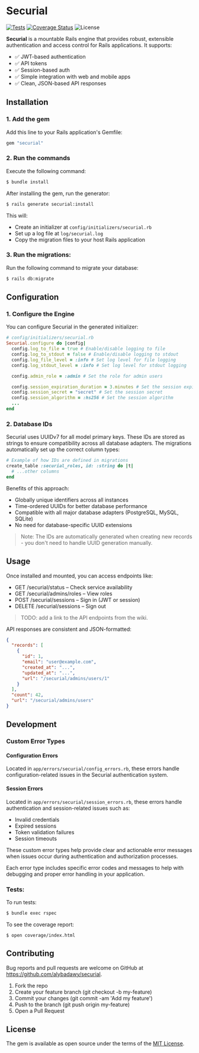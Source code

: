# Securial

[![Tests](https://github.com/alybadawy/securial/actions/workflows/ci.yml/badge.svg)](https://github.com/alybadawy/securial/actions)
[![Coverage Status](https://coveralls.io/repos/github/AlyBadawy/Securial/badge.svg?branch=main)](https://coveralls.io/github/AlyBadawy/Securial?branch=main)
![License](https://img.shields.io/badge/license-MIT-blue)

**Securial** is a mountable Rails engine that provides robust, extensible authentication and access control for Rails applications. It supports:

- ✅ JWT-based authentication
- ✅ API tokens
- ✅ Session-based auth
- ✅ Simple integration with web and mobile apps
- ✅ Clean, JSON-based API responses

## Installation

### 1. Add the gem

Add this line to your Rails application's Gemfile:

```ruby
gem "securial"
```

### 2. Run the commands

Execute the following command:

```bash
$ bundle install
```

After installing the gem, run the generator:

```bash
$ rails generate securial:install
```

This will:

- Create an initializer at `config/initializers/securial.rb`
- Set up a log file at `log/securial.log`
- Copy the migration files to your host Rails application

### 3. Run the migrations:

Run the following command to migrate your database:

```bash
$ rails db:migrate
```

## Configuration

### 1. Configure the Engine

You can configure Securial in the generated initializer:

```ruby
# config/initializers/securial.rb
Securial.configure do |config|
  config.log_to_file = true # Enable/disable logging to file
  config.log_to_stdout = false # Enable/disable logging to stdout
  config.log_file_level = :info # Set log level for file logging
  config.log_stdout_level = :info # Set log level for stdout logging

  config.admin_role = :admin # Set the role for admin users

  config.session_expiration_duration = 3.minutes # Set the session expiration duration
  config.session_secret = "secret" # Set the session secret
  config.session_algorithm = :hs256 # Set the session algorithm
  ...
end
```

### 2. Database IDs

Securial uses UUIDv7 for all model primary keys. These IDs are stored as strings to ensure compatibility across all database adapters. The migrations automatically set up the correct column types:

```ruby
# Example of how IDs are defined in migrations
create_table :securial_roles, id: :string do |t|
  # ...other columns
end
```

Benefits of this approach:

- Globally unique identifiers across all instances
- Time-ordered UUIDs for better database performance
- Compatible with all major database adapters (PostgreSQL, MySQL, SQLite)
- No need for database-specific UUID extensions

> Note: The IDs are automatically generated when creating new records - you don't need to handle UUID generation manually.

## Usage

Once installed and mounted, you can access endpoints like:

- GET /securial/status – Check service availability
- GET /securial/admins/roles – View roles
- POST /securial/sessions – Sign in (JWT or session)
- DELETE /securial/sessions – Sign out

> TODO: add a link to the API endpoints from the wiki.

API responses are consistent and JSON-formatted:

```json
{
  "records": [
    {
      "id": 1,
      "email": "user@example.com",
      "created_at": "...",
      "updated_at": "...",
      "url": "/securial/admins/users/1"
    }
  ],
  "count": 42,
  "url": "/securial/admins/users"
}
```

## Development

### Custom Error Types

#### Configuration Errors

Located in `app/errors/securial/config_errors.rb`, these errors handle configuration-related issues in the Securial authentication system.

#### Session Errors

Located in `app/errors/securial/session_errors.rb`, these errors handle authentication and session-related issues such as:

- Invalid credentials
- Expired sessions
- Token validation failures
- Session timeouts

These custom error types help provide clear and actionable error messages when issues occur during authentication and authorization processes.

Each error type includes specific error codes and messages to help with debugging and proper error handling in your application.

### Tests:

To run tests:

```bash
$ bundle exec rspec
```

To see the coverage report:

```
$ open coverage/index.html
```

## Contributing

Bug reports and pull requests are welcome on GitHub at https://github.com/alybadawy/securial.

1. Fork the repo
2. Create your feature branch (git checkout -b my-feature)
3. Commit your changes (git commit -am 'Add my feature')
4. Push to the branch (git push origin my-feature)
5. Open a Pull Request

## License

The gem is available as open source under the terms of the [MIT License](https://opensource.org/licenses/MIT).
